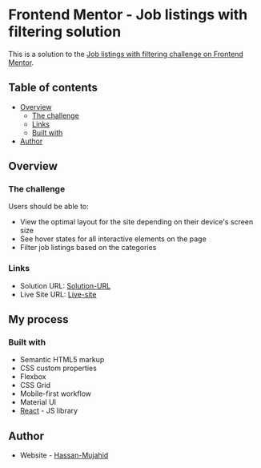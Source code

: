 # Frontend Mentor - Job listings with filtering solution

This is a solution to the [Job listings with filtering challenge on Frontend Mentor](https://www.frontendmentor.io/challenges/job-listings-with-filtering-ivstIPCt).

## Table of contents

- [Overview](#overview)
  - [The challenge](#the-challenge)
  - [Links](#links)
  - [Built with](#built-with)
- [Author](#author)

## Overview

### The challenge

Users should be able to:

- View the optimal layout for the site depending on their device's screen size
- See hover states for all interactive elements on the page
- Filter job listings based on the categories

### Links

- Solution URL: [Solution-URL](https://github.com/Netixsol-Innovator-Internship/Hassan-Mujahid/tree/main/Week4/Day-5-and-6/job-listings-with-filtering)
- Live Site URL: [Live-site](https://job-listings-solution-by-hassan.netlify.app/)

## My process

### Built with

- Semantic HTML5 markup
- CSS custom properties
- Flexbox
- CSS Grid
- Mobile-first workflow
- Material UI
- [React](https://reactjs.org/) - JS library

## Author

- Website - [Hassan-Mujahid](https://job-listings-solution-by-hassan.netlify.app/)
